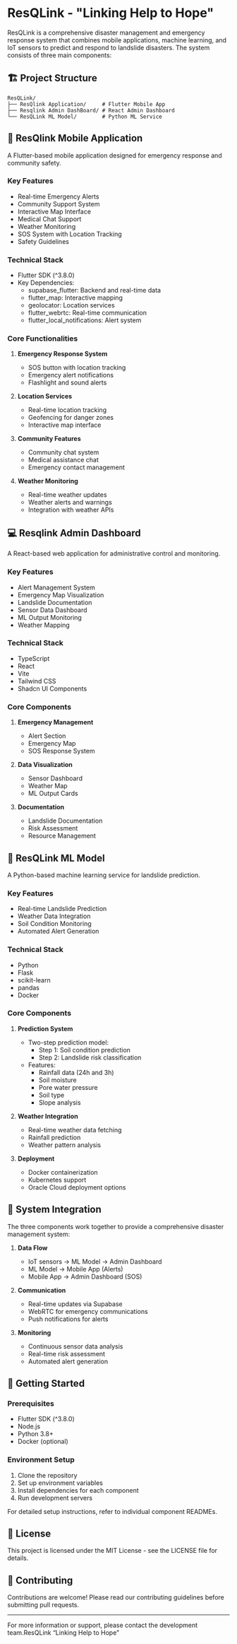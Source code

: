# ResQLink - "Linking Help to Hope"

ResQLink is a comprehensive disaster management and emergency response system that combines mobile applications, machine learning, and IoT sensors to predict and respond to landslide disasters. The system consists of three main components:

## 🏗 Project Structure

```
ResQLink/
├── ResQlink Application/     # Flutter Mobile App
├── Resqlink Admin DashBoard/ # React Admin Dashboard
└── ResQLink ML Model/        # Python ML Service
```

## 📱 ResQlink Mobile Application

A Flutter-based mobile application designed for emergency response and community safety.

### Key Features
- Real-time Emergency Alerts
- Community Support System
- Interactive Map Interface
- Medical Chat Support
- Weather Monitoring
- SOS System with Location Tracking
- Safety Guidelines

### Technical Stack
- Flutter SDK (^3.8.0)
- Key Dependencies:
  - supabase_flutter: Backend and real-time data
  - flutter_map: Interactive mapping
  - geolocator: Location services
  - flutter_webrtc: Real-time communication
  - flutter_local_notifications: Alert system

### Core Functionalities
1. **Emergency Response System**
   - SOS button with location tracking
   - Emergency alert notifications
   - Flashlight and sound alerts

2. **Location Services**
   - Real-time location tracking
   - Geofencing for danger zones
   - Interactive map interface

3. **Community Features**
   - Community chat system
   - Medical assistance chat
   - Emergency contact management

4. **Weather Monitoring**
   - Real-time weather updates
   - Weather alerts and warnings
   - Integration with weather APIs

## 💻 Resqlink Admin Dashboard

A React-based web application for administrative control and monitoring.

### Key Features
- Alert Management System
- Emergency Map Visualization
- Landslide Documentation
- Sensor Data Dashboard
- ML Output Monitoring
- Weather Mapping

### Technical Stack
- TypeScript
- React
- Vite
- Tailwind CSS
- Shadcn UI Components

### Core Components
1. **Emergency Management**
   - Alert Section
   - Emergency Map
   - SOS Response System

2. **Data Visualization**
   - Sensor Dashboard
   - Weather Map
   - ML Output Cards

3. **Documentation**
   - Landslide Documentation
   - Risk Assessment
   - Resource Management

## 🤖 ResQLink ML Model

A Python-based machine learning service for landslide prediction.

### Key Features
- Real-time Landslide Prediction
- Weather Data Integration
- Soil Condition Monitoring
- Automated Alert Generation

### Technical Stack
- Python
- Flask
- scikit-learn
- pandas
- Docker

### Core Components
1. **Prediction System**
   - Two-step prediction model:
     - Step 1: Soil condition prediction
     - Step 2: Landslide risk classification
   - Features:
     - Rainfall data (24h and 3h)
     - Soil moisture
     - Pore water pressure
     - Soil type
     - Slope analysis

2. **Weather Integration**
   - Real-time weather data fetching
   - Rainfall prediction
   - Weather pattern analysis

3. **Deployment**
   - Docker containerization
   - Kubernetes support
   - Oracle Cloud deployment options

## 🔄 System Integration

The three components work together to provide a comprehensive disaster management system:

1. **Data Flow**
   - IoT sensors → ML Model → Admin Dashboard
   - ML Model → Mobile App (Alerts)
   - Mobile App → Admin Dashboard (SOS)

2. **Communication**
   - Real-time updates via Supabase
   - WebRTC for emergency communications
   - Push notifications for alerts

3. **Monitoring**
   - Continuous sensor data analysis
   - Real-time risk assessment
   - Automated alert generation

## 🚀 Getting Started

### Prerequisites
- Flutter SDK (^3.8.0)
- Node.js
- Python 3.8+
- Docker (optional)

### Environment Setup
1. Clone the repository
2. Set up environment variables
3. Install dependencies for each component
4. Run development servers

For detailed setup instructions, refer to individual component READMEs.

## 📄 License

This project is licensed under the MIT License - see the LICENSE file for details.

## 🤝 Contributing

Contributions are welcome! Please read our contributing guidelines before submitting pull requests.

---

For more information or support, please contact the development team.ResQLink
“Linking Help to Hope”

